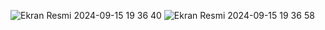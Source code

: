 
![Ekran Resmi 2024-09-15 19 36 40](https://github.com/user-attachments/assets/944efc2c-d79e-46ad-860f-403778848ecb)
![Ekran Resmi 2024-09-15 19 36 58](https://github.com/user-attachments/assets/8fbbbd99-bd2c-44f8-a5b5-c0057e0b797a)

